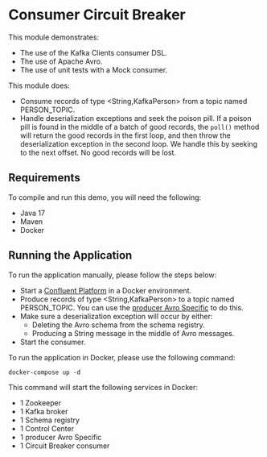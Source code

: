 # Consumer Circuit Breaker

This module demonstrates:

- The use of the Kafka Clients consumer DSL.
- The use of Apache Avro.
- The use of unit tests with a Mock consumer.

This module does:

- Consume records of type <String,KafkaPerson> from a topic named PERSON_TOPIC.
- Handle deserialization exceptions and seek the poison pill. If a poison pill is found in the middle of a batch of good records, the `poll()` method will return the good records in the first loop, and then throw the deserialization exception in the second loop. We handle this by seeking to the next offset. No good records will be lost.

## Requirements

To compile and run this demo, you will need the following:

- Java 17
- Maven
- Docker

## Running the Application

To run the application manually, please follow the steps below:

- Start a [Confluent Platform](https://docs.confluent.io/platform/current/quickstart/ce-docker-quickstart.html#step-1-download-and-start-cp) in a Docker environment.
- Produce records of type <String,KafkaPerson> to a topic named PERSON_TOPIC. You can use the [producer Avro Specific](../../kafka-producer-quickstarts/kafka-producer-avro-specific) to do this.
- Make sure a deserialization exception will occur by either:
  - Deleting the Avro schema from the schema registry.
  - Producing a String message in the middle of Avro messages.
- Start the consumer.

To run the application in Docker, please use the following command:

```console
docker-compose up -d
```

This command will start the following services in Docker:

- 1 Zookeeper
- 1 Kafka broker
- 1 Schema registry
- 1 Control Center
- 1 producer Avro Specific
- 1 Circuit Breaker consumer
